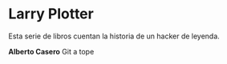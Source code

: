 # Larry Plotter

Esta serie de libros cuentan la historia de un hacker de leyenda.

**Alberto Casero** Git a tope
